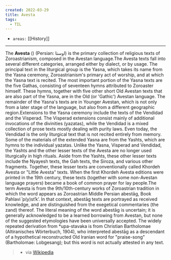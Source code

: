 ```yaml
---
created: 2022-03-29
title: Avesta
tags:
  - TIL
---
```


- `areas:` [[History]]

---


The **Avesta** () (Persian: اوستا) is the primary collection of religious texts of Zoroastrianism, composed in the Avestan language.The Avesta texts fall into several different categories, arranged either by dialect, or by usage. The principal text in the liturgical group is the Yasna, which takes its name from the Yasna ceremony, Zoroastrianism's primary act of worship, and at which the Yasna text is recited. The most important portion of the Yasna texts are the five Gathas, consisting of seventeen hymns attributed to Zoroaster himself. These hymns, together with five other short Old Avestan texts that are also part of the Yasna, are in the Old (or 'Gathic') Avestan language. The remainder of the Yasna's texts are in Younger Avestan, which is not only from a later stage of the language, but also from a different geographic region.Extensions to the Yasna ceremony include the texts of the Vendidad and the Visperad. The Visperad extensions consist mainly of additional invocations of the divinities (yazatas), while the Vendidad is a mixed collection of prose texts mostly dealing with purity laws. Even today, the Vendidad is the only liturgical text that is not recited entirely from memory. Some of the materials of the extended Yasna are from the Yashts, which are hymns to the individual yazatas. Unlike the Yasna, Visperad and Vendidad, the Yashts and the other lesser texts of the Avesta are no longer used liturgically in high rituals. Aside from the Yashts, these other lesser texts include the Nyayesh texts, the Gah texts, the Siroza, and various other fragments. Together, these lesser texts are conventionally called Khordeh Avesta or "Little Avesta" texts. When the first Khordeh Avesta editions were printed in the 19th century, these texts (together with some non-Avestan language prayers) became a book of common prayer for lay people.The term Avesta is from the 9th/10th-century works of Zoroastrian tradition in which the word appears as Zoroastrian Middle Persian abestāg, Book Pahlavi ʾp(y)stʾkʼ.  In that context, abestāg texts are portrayed as received knowledge, and are distinguished from the exegetical commentaries (the zand) thereof. The literal meaning of the word abestāg is uncertain; it is generally acknowledged to be a learned borrowing from Avestan, but none of the suggested etymologies have been universally accepted. The widely repeated derivation from *upa-stavaka is from Christian Bartholomae (Altiranisches Wörterbuch, 1904), who interpreted abestāg as a descendant of a hypothetical reconstructed Old Iranian word for "praise-song" (Bartholomae: Lobgesang); but this word is not actually attested in any text. 
> - via [Wikipedia](https://en.wikipedia.org/wiki/Avesta)